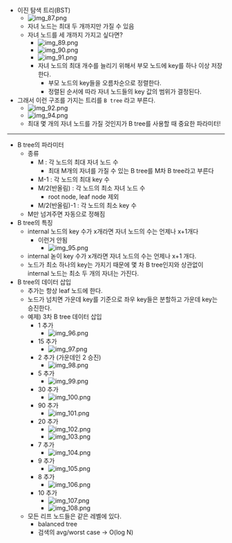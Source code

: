 - 이진 탐색 트리(BST)
  - ![img_87.png](images/img_87.png)
  - 자녀 노드는 최대 두 개까지만 가질 수 있음
  - 자녀 노드를 세 개까지 가지고 싶다면?
    - ![img_89.png](images/img_89.png)
    - ![img_90.png](images/img_90.png)
    - ![img_91.png](images/img_91.png)
    - 자녀 노드의 최대 개수를 늘리기 위해서 부모 노드에 key를 하나 이상 저장한다.
      - 부모 노드의 key들을 오름차순으로 정렬한다.
      - 정렬된 순서에 따라 자녀 노드들의 key 값의 범위가 결정된다.
- 그래서 이런 구조를 가지는 트리를 `B tree` 라고 부른다.
  - ![img_92.png](images/img_92.png)
  - ![img_94.png](images/img_94.png)
  - 최대 몇 개의 자녀 노드를 가질 것인지가 B tree를 사용할 때 중요한 파라미터!

---
- B tree의 파라미터
  - 종류
    - M : 각 노드의 최대 자녀 노드 수
      - 최대 M개의 자녀를 가질 수 있는 B tree를 M차 B tree라고 부른다
    - M-1 : 각 노드의 최대 key 수
    - M/2(반올림) : 각 노드의 최소 자녀 노드 수
      - root node, leaf node 제외
    - M/2(반올림)-1 : 각 노드의 최소 key 수
  - M만 넘겨주면 자동으로 정해짐
- B tree의 특징
  - internal 노드의 key 수가 x개라면 자녀 노드의 수는 언제나 x+1개다
    - 이런거 안됨
      - ![img_95.png](images/img_95.png)
  - internal 녿이 key 수가 x개라면 자녀 노드의 수는 언제나 x+1 개다.
  - 노드가 최소 하나의 key는 가지기 때문에 몇 차 B tree인지와 상관없이 internal 노드는 최소 두 개의 자녀는 가진다.
- B tree의 데이터 삽입
  - 추가는 항상 leaf 노드에 한다.
  - 노드가 넘치면 가운데 key를 기준으로 좌우 key들은 분할하고 가운데 key는 승진한다.
  - 예제) 3차 B tree 데이터 삽입
    - 1 추가
      - ![img_96.png](images/img_96.png)
    - 15 추가
      - ![img_97.png](images/img_97.png)
    - 2 추가 (가운데인 2 승진)
      - ![img_98.png](images/img_98.png)
    - 5 추가
      - ![img_99.png](images/img_99.png)
    - 30 추가
      - ![img_100.png](images/img_100.png)
    - 90 추가
      - ![img_101.png](images/img_101.png)
    - 20 추가
      - ![img_102.png](images/img_102.png)
      - ![img_103.png](images/img_103.png)
    - 7 추가
      - ![img_104.png](images/img_104.png)
    - 9 추가
      - ![img_105.png](images/img_105.png)
    - 8 추가
      - ![img_106.png](images/img_106.png)
    - 10 추가
      - ![img_107.png](images/img_107.png)
      - ![img_108.png](images/img_108.png)
  - 모든 리프 노드들은 같은 레벨에 있다.
    - balanced tree
    - 검색의 avg/worst case -> O(log N)